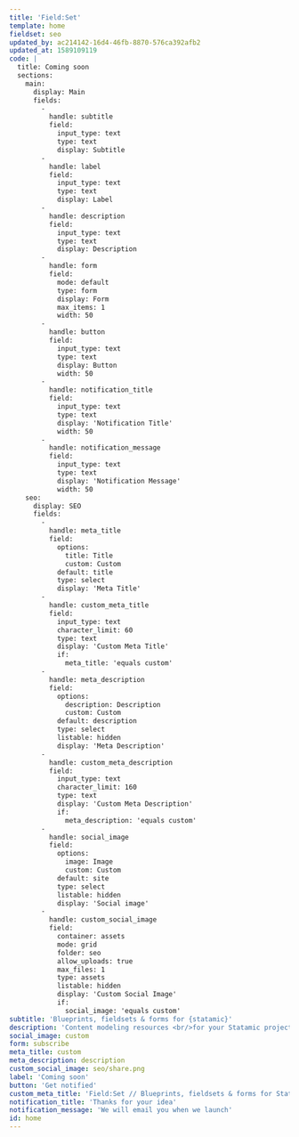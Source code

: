 ```yaml
---
title: 'Field:Set'
template: home
fieldset: seo
updated_by: ac214142-16d4-46fb-8870-576ca392afb2
updated_at: 1589109119
code: |
  title: Coming soon
  sections:
    main:
      display: Main
      fields:
        -
          handle: subtitle
          field:
            input_type: text
            type: text
            display: Subtitle
        -
          handle: label
          field:
            input_type: text
            type: text
            display: Label
        -
          handle: description
          field:
            input_type: text
            type: text
            display: Description
        -
          handle: form
          field:
            mode: default
            type: form
            display: Form
            max_items: 1
            width: 50
        -
          handle: button
          field:
            input_type: text
            type: text
            display: Button
            width: 50
        -
          handle: notification_title
          field:
            input_type: text
            type: text
            display: 'Notification Title'
            width: 50
        -
          handle: notification_message
          field:
            input_type: text
            type: text
            display: 'Notification Message'
            width: 50
    seo:
      display: SEO
      fields:
        -
          handle: meta_title
          field:
            options:
              title: Title
              custom: Custom
            default: title
            type: select
            display: 'Meta Title'
        -
          handle: custom_meta_title
          field:
            input_type: text
            character_limit: 60
            type: text
            display: 'Custom Meta Title'
            if:
              meta_title: 'equals custom'
        -
          handle: meta_description
          field:
            options:
              description: Description
              custom: Custom
            default: description
            type: select
            listable: hidden
            display: 'Meta Description'
        -
          handle: custom_meta_description
          field:
            input_type: text
            character_limit: 160
            type: text
            display: 'Custom Meta Description'
            if:
              meta_description: 'equals custom'
        -
          handle: social_image
          field:
            options:
              image: Image
              custom: Custom
            default: site
            type: select
            listable: hidden
            display: 'Social image'
        -
          handle: custom_social_image
          field:
            container: assets
            mode: grid
            folder: seo
            allow_uploads: true
            max_files: 1
            type: assets
            listable: hidden
            display: 'Custom Social Image'
            if:
              social_image: 'equals custom'
subtitle: 'Blueprints, fieldsets & forms for {statamic}'
description: 'Content modeling resources <br/>for your Statamic projects<span class="text-pink">.</span>'
social_image: custom
form: subscribe
meta_title: custom
meta_description: description
custom_social_image: seo/share.png
label: 'Coming soon'
button: 'Get notified'
custom_meta_title: 'Field:Set // Blueprints, fieldsets & forms for Statamic.'
notification_title: 'Thanks for your idea'
notification_message: 'We will email you when we launch'
id: home
---
```

